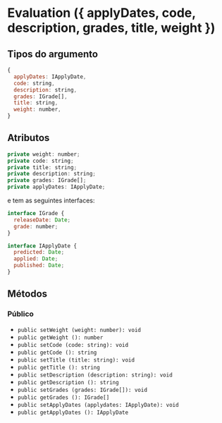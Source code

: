 # Evaluation ({ applyDates, code, description, grades, title, weight })

## Tipos do argumento

```js
{
  applyDates: IApplyDate,
  code: string,
  description: string,
  grades: IGrade[],
  title: string,
  weight: number,
}
```

## Atributos

```js
private weight: number;
private code: string;
private title: string;
private description: string;
private grades: IGrade[];
private applyDates: IApplyDate;
```

e tem as seguintes interfaces:

```js
interface IGrade {
  releaseDate: Date;
  grade: number;
}

interface IApplyDate {
  predicted: Date;
  applied: Date;
  published: Date;
}

```

## Métodos

### Público


- `public setWeight (weight: number): void `
- `public getWeight (): number `
- `public setCode (code: string): void `
- `public getCode (): string `
- `public setTitle (title: string): void `
- `public getTitle (): string `
- `public setDescription (description: string): void `
- `public getDescription (): string `
- `public setGrades (grades: IGrade[]): void `
- `public getGrades (): IGrade[] `
- `public setApplyDates (applydates: IApplyDate): void `
- `public getApplyDates (): IApplyDate `
